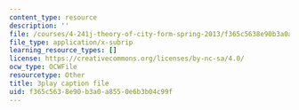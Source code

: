 ```yaml
---
content_type: resource
description: ''
file: /courses/4-241j-theory-of-city-form-spring-2013/f365c5638e90b3a0a8550e6b3b04c99f_oBKDFgLoR9o.srt
file_type: application/x-subrip
learning_resource_types: []
license: https://creativecommons.org/licenses/by-nc-sa/4.0/
ocw_type: OCWFile
resourcetype: Other
title: 3play caption file
uid: f365c563-8e90-b3a0-a855-0e6b3b04c99f
---
```

